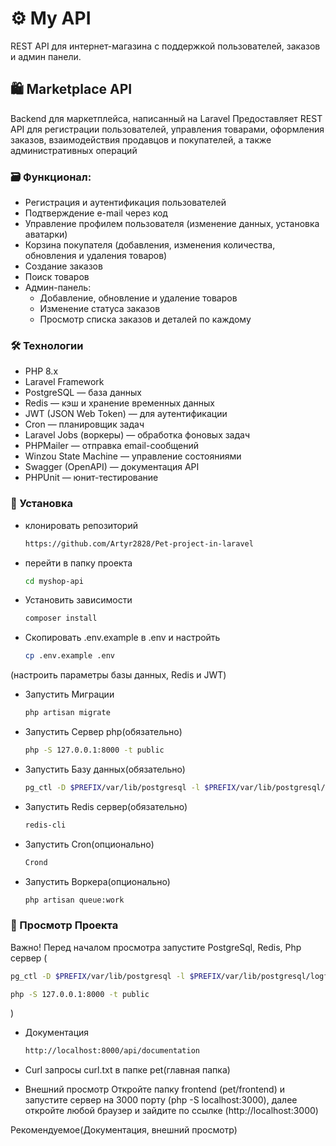 # ⚙️ My API
REST API для интернет-магазина с поддержкой пользователей, заказов и админ панели.

## 🛍️ Marketplace API

Backend для маркетплейса, написанный на Laravel Предоставляет REST API для регистрации пользователей, управления товарами, оформления заказов, взаимодействия продавцов и покупателей, а также административных операций

### 🗃️ Функционал:
- Регистрация и аутентификация пользователей
- Подтверждение e-mail через код
- Управление профилем пользователя (изменение данных, установка аватарки)
- Корзина покупателя
  (добавления, изменения количества, обновления и удаления товаров)
- Создание заказов
- Поиск товаров
- Админ-панель:
  - Добавление, обновление и удаление товаров
  - Изменение статуса заказов
  - Просмотр списка заказов и деталей по каждому
  

### 🛠️ Технологии
- PHP 8.x
- Laravel Framework
- PostgreSQL — база данных
- Redis — кэш и хранение временных данных
- JWT (JSON Web Token) — для аутентификации
- Cron — планировщик задач
- Laravel Jobs (воркеры) — обработка фоновых задач
- PHPMailer — отправка email-сообщений
- Winzou State Machine — управление состояниями
- Swagger (OpenAPI) — документация API
- PHPUnit — юнит-тестирование


### 🚀 Установка 
- клонировать репозиторий
  ```bash
  https://github.com/Artyr2828/Pet-project-in-laravel
- перейти в папку проекта
  ```bash
  cd myshop-api
  
- Установить зависимости
  ```bash 
  composer install
  
- Скопировать .env.example в .env и настройть
  ```bash
  cp .env.example .env
  
(настроить параметры базы данных, Redis и JWT)
  
- Запустить Миграции
  ```bash
  php artisan migrate
  
- Запустить Сервер php(обязательно)
  ```bash
  php -S 127.0.0.1:8000 -t public
  
- Запустить Базу данных(обязательно)
  ```bash
  pg_ctl -D $PREFIX/var/lib/postgresql -l $PREFIX/var/lib/postgresql/logfile start

- Запустить Redis сервер(обязательно)
  ```bash
  redis-cli

- Запустить Cron(опционально)
  ```bash
  Crond

- Запустить Воркера(опционально)
  ```bash
  php artisan queue:work


### 👀 Просмотр Проекта
Важно!
Перед началом просмотра запустите PostgreSql, Redis, Php сервер (
```bash
pg_ctl -D $PREFIX/var/lib/postgresql -l $PREFIX/var/lib/postgresql/logfile start

php -S 127.0.0.1:8000 -t public
```
)

- Документация
  ```bash
  http://localhost:8000/api/documentation

- Curl запросы
  curl.txt в папке pet(главная папка)

- Внешний просмотр
  Откройте папку frontend (pet/frontend) и запустите сервер на 3000 порту (php -S localhost:3000), далее откройте любой браузер и зайдите по ссылке (http://localhost:3000)
  
Рекомендуемое(Документация, внешний просмотр)
  






